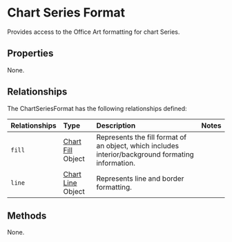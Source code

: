 # Chart Series Format
Provides access to the Office Art formatting for chart Series.

## Properties
None.

## Relationships
The ChartSeriesFormat has the following relationships defined:

| Relationships    | Type    |Description|Notes |
|:-----------------|:--------|:----------|:-----|
| `fill`          |[Chart Fill](chartFill.md) Object | Represents the fill format of an object, which includes interior/background formating information. 
| `line`          |[Chart Line](chartLine.md) Object | Represents line and border formatting.


## Methods
None.